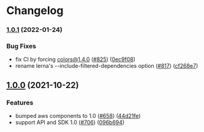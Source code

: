 # Changelog

### [1.0.1](https://www.github.com/open-telemetry/opentelemetry-js-contrib/compare/id-generator-aws-xray-v1.0.0...id-generator-aws-xray-v1.0.1) (2022-01-24)


### Bug Fixes

* fix CI by forcing colors@1.4.0 ([#825](https://www.github.com/open-telemetry/opentelemetry-js-contrib/issues/825)) ([0ec9f08](https://www.github.com/open-telemetry/opentelemetry-js-contrib/commit/0ec9f080520fe0f146a915a656300ef53a151ace))
* rename lerna's --include-filtered-dependencies option ([#817](https://www.github.com/open-telemetry/opentelemetry-js-contrib/issues/817)) ([cf268e7](https://www.github.com/open-telemetry/opentelemetry-js-contrib/commit/cf268e7a92b7800ad6dbec9ca77466f9ee03ee1a))

## [1.0.0](https://www.github.com/open-telemetry/opentelemetry-js-contrib/compare/id-generator-aws-xray-v0.25.0...id-generator-aws-xray-v1.0.0) (2021-10-22)


### Features

* bumped aws components to 1.0 ([#658](https://www.github.com/open-telemetry/opentelemetry-js-contrib/issues/658)) ([44d21fe](https://www.github.com/open-telemetry/opentelemetry-js-contrib/commit/44d21fe5030d2f64bedde1efc50a1173e0c49f3d))
* support API and SDK 1.0 ([#706](https://www.github.com/open-telemetry/opentelemetry-js-contrib/issues/706)) ([096b694](https://www.github.com/open-telemetry/opentelemetry-js-contrib/commit/096b694bbc3079f0ab4ee0462869b10eb8185202))
